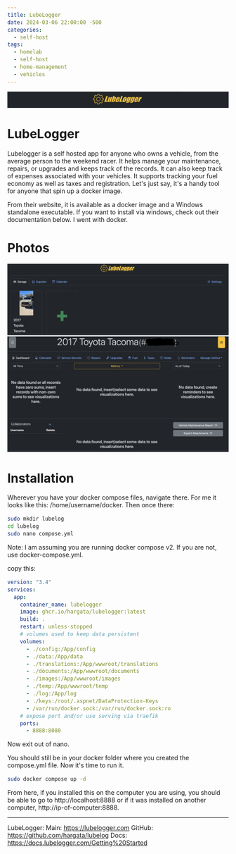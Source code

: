 ```yaml
---
title: LubeLogger
date: 2024-03-06 22:00:00 -500
categories:
  - self-host
tags:
  - homelab
  - self-host
  - home-management
  - vehicles
---
```

![lubelog-banner](/assets/banners/lubelog.jpeg)
# LubeLogger
Lubelogger is a self hosted app for anyone who owns a vehicle, from the average person to the weekend racer. It helps manage your maintenance, repairs, or upgrades and keeps track of the records. It can also keep track of expenses associated with your vehicles. It supports tracking your fuel economy as well as taxes and registration. Let's just say, it's a handy tool for anyone that spin up a docker image.

From their website, it is available as a docker image and a Windows standalone executable. If you want to install via windows, check out their documentation below. I went with docker.

# Photos
![lubelog-main](/assets/img/lubelog/lubelog-main.png)
![lubelog-dash](/assets/img/lubelog/lubelog-vehicle-dash.png)

# Installation
Wherever you have your docker compose files, navigate there. For me it looks like this:
/home/username/docker. Then once there:
```sh
sudo mkdir lubelog
cd lubelog
sudo nano compose.yml
```
Note: I am assuming you are running docker compose v2. If you are not, use docker-compose.yml.

copy this:
```yml
version: "3.4"
services:
  app:
    container_name: lubelogger
    image: ghcr.io/hargata/lubelogger:latest
    build: .
    restart: unless-stopped
    # volumes used to keep data persistent
    volumes:
      - ./config:/App/config
      - ./data:/App/data
      - ./translations:/App/wwwroot/translations
      - ./documents:/App/wwwroot/documents
      - ./images:/App/wwwroot/images
      - ./temp:/App/wwwroot/temp
      - ./log:/App/log
      - ./keys:/root/.aspnet/DataProtection-Keys
      - /var/run/docker.sock:/var/run/docker.sock:ro
    # expose port and/or use serving via traefik
    ports:
      - 8888:8080
```

Now exit out of nano.

You should still be in your docker folder where you created the compose.yml file. Now it's time to run it.
```sh
sudo docker compose up -d
```

From here, if you installed this on the computer you are using, you should be able to go to http://localhost:8888 or if it was installed on another computer, http://ip-of-computer:8888.



---
LubeLogger:
	Main: https://lubelogger.com
	GitHub: https://github.com/hargata/lubelog
	Docs: https://docs.lubelogger.com/Getting%20Started